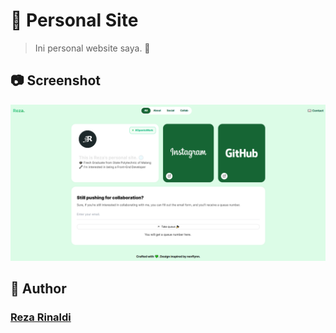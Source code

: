 # 🧢 Personal Site

> Ini personal website saya. 😬

## 📷 Screenshot

![screenshot](./src/public/screenshot.png)

## 📝 Author

### [Reza Rinaldi](https://github.com/rezarinaldi)
